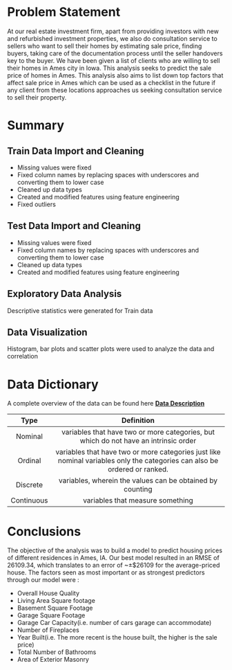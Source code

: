 # **Problem Statement**

At our real estate investment firm, apart from providing investors with new and refurbished investment properties, we also do consultation service to sellers who want to sell their homes by estimating sale price, finding buyers, taking care of the documentation process until the seller handovers key to the buyer. We have been given a list of clients who are willing to sell their homes in Ames city in  Iowa. This analysis seeks to predict the sale price of homes in Ames. This analysis also aims to list down top factors that affect sale price in Ames which can be used as a checklist in the future if any client from these locations approaches us seeking consultation service to sell their property.


# **Summary**

## Train  Data Import and Cleaning 
  * Missing values were fixed 
  * Fixed column names by replacing spaces with underscores    and  converting them to lower case 
  * Cleaned up data types 
  * Created and modified features using feature engineering 
  * Fixed outliers

## Test Data Import and Cleaning
  * Missing values were fixed
  * Fixed column names by replacing spaces with underscores and converting them to lower case
  * Cleaned up data types
  * Created and modified features using feature engineering

## Exploratory Data Analysis

Descriptive statistics were generated for Train data

## Data Visualization

Histogram, bar plots and scatter plots were used to analyze the data and correlation

# **Data Dictionary**

A complete overview of the data can be found here
[**Data Description**](https://www.kaggle.com/c/dsir-bluebird-project-2-regression-challenge/data)

|    Type 	|                                                              Definition                                                              	|
|:----------:	|:-------------------------------------------------------------------------------------------------------------------------------------:	|
|   Nominal  	|                            variables that   have two or more categories, but which do not have an intrinsic order                     	|
|   Ordinal  	|         variables   that have two or more categories just like nominal variables only the   categories can also be ordered or ranked. 	|
|  Discrete  	|                                           variables, wherein the values can be obtained by counting                                   	|
| Continuous 	|                                                       variables that measure something                                                	|


# **Conclusions**

The objective of the analysis was to build a model to predict housing prices of different residences in Ames, IA. Our best model resulted in an RMSE of 26109.34, which translates to an error of  ~±$26109 for the average-priced house.
The factors seen as most important or as strongest predictors through our model were :
   * Overall House Quality
   * Living Area Square footage
   * Basement Square Footage
   * Garage Square Footage
   * Garage Car Capacity(i.e. number of cars garage can accommodate)
   * Number of Fireplaces
   * Year Built(i.e. The more recent is the house built, the higher is the sale price)
   * Total Number of Bathrooms
   * Area of Exterior Masonry
